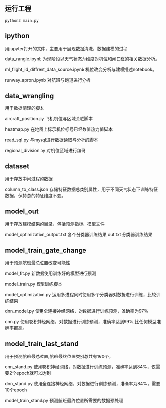 
## 运行工程
```shell
python3 main.py
```
## ipython 
用jupyter打开的文件，主要用于展现数据清洗，数据建模的过程

data_rangle.ipynb   为现阶段以天气状态为维度对机位和闸口做的相关数据分析。

ml_flight_id_diffrent_data_source.ipynb  机位改变分析与建模描述notebook。

runway_apron.ipynb 对航班与跑道进行分析

## data_wrangling
用于数据清理的脚本

aircraft_position.py  飞机机位与区域关联脚本

heatmap.py 在地图上标示机位标号已经数值热力值脚本

read_sql.py    与mysql进行数据读取与分析的脚本

regional_division.py 对机位区域进行编码

## dataset
用于存放中间过程的数据

column_to_class.json   存储特征数据总类别属性，用于不同天气状态下训练特征数据，保持总的特征维度不变。

## model_out
用于存放建模结果的目录，包括预测指标，模型文件

model_optimization_output.txt   各个分类器训练结果
out.txt 分类器训练结果 
## model_train_gate_change
用于预测航班最总位置改变可能性

model_fit.py   新数据使用训练好的模型进行预测 

model_train.py 模型训练脚本

model_optimization.py 运用多进程同时使用多个分类器对数据进行训练，比较训练结果

dnn_model.py  使用全连接神经网络，对数据进行训练预测，准确率为97%

cnn.py        使用卷积神经网络，对数据进行训练预测，准确率达到99%,比任何模型准确率都高。

## model_train_last_stand
用于预测航班最总位置,航班最终位置类别总共有160个。

cnn_stand.py    使用卷积神经网络，对数据进行训练预测，准确率达到84%，仅需要2个epoch就可以达到

dnn_stand.py     使用全连接神经网络，对数据进行训练预测，准确率为84%，需要10个epoch

model_train_stand.py  预测航班最终位置所需要的数据预处理




